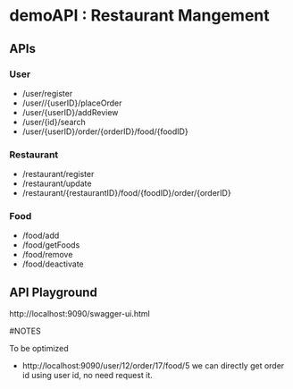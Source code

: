 # demoAPI : Restaurant Mangement

## APIs 

### User

- /user/register
- /user//{userID}/placeOrder
- /user/{userID}/addReview
- /user/{id}/search
- /user/{userID}/order/{orderID}/food/{foodID}

### Restaurant

- /restaurant/register
- /restaurant/update
- /restaurant/{restaurantID}/food/{foodID}/order/{orderID}

### Food

- /food/add
- /food/getFoods
- /food/remove
- /food/deactivate

## API Playground

http://localhost:9090/swagger-ui.html

#NOTES

To be optimized
- http://localhost:9090/user/12/order/17/food/5
we can directly get order id using user id, no need request it.
